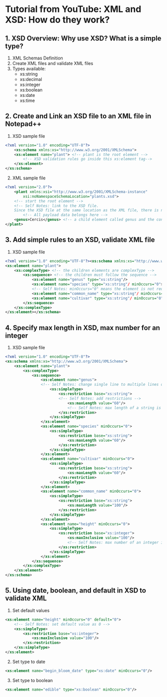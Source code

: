 # Tutorial from YouTube: XML and XSD: How do they work?
## 1. XSD Overview: Why use XSD? What is a simple type?
1. XML Schemas Definition
2. Create XML files and validate XML files
3. Types available:
    * xs:string
    * xs:decimal
    * xs:integer
    * xs:boolean
    * xs:date
    * xs:time
## 2. Create and Link an XSD file to an XML file in Notepad++
1. XSD sample file
```xml
<?xml version="1.0" encoding="UTF-8"?>
    <xs:schema xmlns:xs="http://www.w3.org/2001/XMLSchema">
	<xs:element name="plant"> <!-- plant is the root element -->
	    <!-- XSD validation rules go inside this xs:element tag-->
    </xs:element>
</xs:schema>
```
2. XML sample file
```xml
<?xml version="2.0"?>
    <plant xmlns:xsi="http://www.w3.org/2001/XMLSchema-instance"
        xsi:noNamespaceSchemaLocation="plants.xsd">
    <!-- start the root element -->
    <!-- Self Notes: link to the XSD file.
	Since the XSD file at the same location as the XML file, there is no path in this case. -->
        <!-- All payload data belongs here -->
    <genus>Cercis</genus> <!-- a child element called genus and the content is Cercis -->
</plant>

```
## 3. Add simple rules to an XSD, validate XML file
1. XSD sample file
```xml
<?xml version="1.0" encoding="UTF-8"?><xs:schema xmlns:xs="http://www.w3.org/2001/XMLSchema">
<xs:element name="plant">
	<xs:complexType> <!-- the children elements are complexType -->
		<xs:sequence> <!-- the children must follow the sequence -->
			<xs:element name="genus" type="xs:string"/>
			<xs:element name="species" type="xs:string"/ minOccurs="0">
			<!-- Self Notes: minOccurs="0" means the element is not required -->
			<xs:element name="common_name" type="xs:string"/ minOccurs="0">
			<xs:element name="cultivar" type="xs:string"/ minOccurs="0">
		</xs:sequence>
	</xs:complexType>
</xs:element></xs:schema>
```
## 4. Specify max length in XSD, max number for an integer
1. XSD sample file
```xml
<?xml version="1.0" encoding="UTF-8"?>
<xs:schema xmlns:xs="http://www.w3.org/2001/XMLSchema">
	<xs:element name="plant">
		<xs:complexType>
			<xs:sequence>
				<xs:element name="genus">
				<!-- Self Notes: change single line to multiple lines of element -->
					<xs:simpleType>
						<xs:restriction base="xs:string">
						<!-- Self Notes: add restrictions -->
							<xs:maxLength value="60"/>
							<!-- Self Notes: max length of a string is 60 -->
						</xs:restriction>
					</xs:simpleType>
				</xs:element>
				<xs:element name="species" minOccurs="0">
					<xs:simpleType>
						<xs:restriction base="xs:string">
							<xs:maxLength value="60"/>
						</xs:restriction>
					</xs:simpleType>
				</xs:element>
				<xs:element name="cultivar" minOccurs="0">
					<xs:simpleType>
						<xs:restriction base="xs:string">
							<xs:maxLength value="60"/>
						</xs:restriction>
					</xs:simpleType>
				</xs:element>
				<xs:element name="common_name" minOccurs="0">
					<xs:simpleType>
						<xs:restriction base="xs:string">
							<xs:maxLength value="100"/>
						</xs:restriction>
					</xs:simpleType>
				</xs:element>
				<xs:element name="height" minOccurs="0">
					<xs:simpleType>
						<xs:restriction base="xs:integer">
							<xs:maxInclusive value="100"/>
							<!-- Self Notes: max number of an integer is 100 -->
						</xs:restriction>
					</xs:simpleType>
				</xs:element>
			</xs:sequence>
		</xs:complexType>
	</xs:element>
</xs:schema>

```
## 5. Using date, boolean, and default in XSD to validate XML
1. Set default values
```xml
<xs:element name="height" minOccurs="0" default="0">
	<!-- Self Notes: set default value as 0 -->
	<xs:simpleType>
		<xs:restriction base="xs:integer">
			<xs:maxInclusive value="100"/>
		</xs:restriction>
	</xs:simpleType>
</xs:element>
```
2. Set type to date
```xml
<xs:element name="begin_bloom_date" type="xs:date" minOccurs="0"/> 
```
3. Set type to boolean
```xml
<xs:element name="edible" type="xs:boolean" minOccurs="0"/>
```